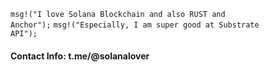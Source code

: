 
<code>msg!("I love Solana Blockchain and also RUST and Anchor");</code>
<code>msg!("Especially, I am super good at Substrate API");</code>
<h4>
  Contact Info: t.me/@solanalover
</h4>
